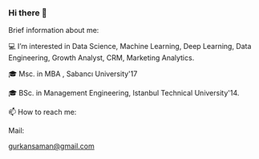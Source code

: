 ### Hi there 👋

Brief information about me:

💻 I’m interested in Data Science, Machine Learning, Deep Learning, Data Engineering, Growth Analyst, CRM, Marketing Analytics.

🎓 Msc. in MBA , Sabancı University'17

🎓 BSc. in Management Engineering, Istanbul Technical University'14.

📫 How to reach me:

Mail:

gurkansaman@gmail.com



